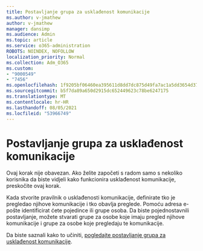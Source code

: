 ```yaml
---
title: Postavljanje grupa za usklađenost komunikacije
ms.author: v-jmathew
author: v-jmathew
manager: dansimp
ms.audience: Admin
ms.topic: article
ms.service: o365-administration
ROBOTS: NOINDEX, NOFOLLOW
localization_priority: Normal
ms.collection: Adm_O365
ms.custom:
- "9000549"
- "7456"
ms.openlocfilehash: 1f9205bf06460ea395611d8dd7dc875d49fa7ac1a5dd3654d372e670fb84e4fa
ms.sourcegitcommit: b5f7da89a650d2915dc652449623c78be6247175
ms.translationtype: MT
ms.contentlocale: hr-HR
ms.lasthandoff: 08/05/2021
ms.locfileid: "53966749"
---
```

# <a name="set-up-groups-for-communication-compliance"></a>Postavljanje grupa za usklađenost komunikacije

Ovaj korak nije obavezan. Ako želite započeti s radom samo s nekoliko korisnika da biste vidjeli kako funkcionira usklađenost komunikacije, preskočite ovaj korak.  
  
Kada stvorite pravilnik o usklađenosti komunikacije, definirate tko je pregledao njihove komunikacije i tko obavlja preglede. Pomoću adresa e-pošte identificirat ćete pojedince ili grupe osoba. Da biste pojednostavnili postavljanje, možete stvarati grupe za osobe koje imaju pregled njihove komunikacije i grupe za osobe koje pregledaju te komunikacije.  
  
Da biste saznali kako to učiniti, [pogledajte postavljanje grupa za usklađenost komunikacije](https://go.microsoft.com/fwlink/?linkid=2129594).
